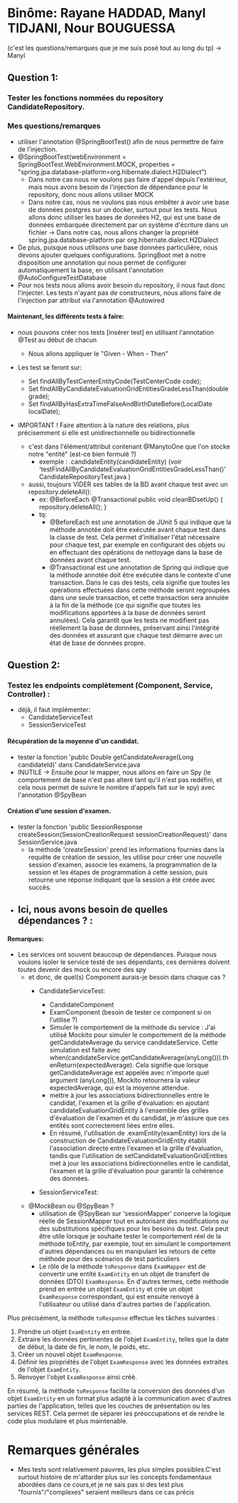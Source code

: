 # Binôme: Rayane HADDAD, Manyl TIDJANI, Nour BOUGUESSA

(c'est les questions/remarques que je me suis posé tout au long du tp) -> Manyl

## Question 1:
### Tester les fonctions nommées du repository CandidateRepository.

### Mes questions/remarques
- utiliser l'annotation @SpringBootTest() afin de nous permettre de faire de l'injection.
- @SpringBootTest(webEnvironment = SpringBootTest.WebEnvironment.MOCK, properties = "spring.jpa.database-platform=org.hibernate.dialect.H2Dialect")
  - Dans notre cas nous ne voulons pas faire d'appel depuis l'extérieur, mais nous avons besoin de l'injection de dépendance pour le repository, donc nous allons utiliser MOCK
  - Dans notre cas, nous ne voulons pas nous embêter à avoir une base de données postgres sur un docker, surtout pour les tests. Nous allons donc utiliser les bases de données H2, qui est une base de données embarquée directement par un système d'écriture dans un fichier → Dans notre cas, nous allons changer la propriété spring.jpa.database-platform par org.hibernate.dialect.H2Dialect
- De plus, puisque nous utilisons une base données particulière, nous devons ajouter quelques configurations. SpringBoot met à notre disposition une annotation qui nous permet de configurer automatiquement la base, en utilisant l'annotation @AutoConfigureTestDatabase
- Pour nos tests nous allons avoir besoin du repository, il nous faut donc l'injecter. Les tests n'ayant pas de constructeurs, nous allons faire de l'injection par attribut via l'annotation @Autowired

#### Maintenant, les différents tests à faire:
- nous pouvons créer nos tests [insérer test] en utilisant l'annotation @Test au début de chacun
  - Nous allons appliquer le "Given - When - Then"
- Les test se feront sur:
  - Set<CandidateEntity> findAllByTestCenterEntityCode(TestCenterCode code);
  - Set<CandidateEntity> findAllByCandidateEvaluationGridEntitiesGradeLessThan(double grade);
  - Set<CandidateEntity> findAllByHasExtraTimeFalseAndBirthDateBefore(LocalDate localDate);

- IMPORTANT ! Faire attention à la nature des relations, plus précisemment si elle est unidirectionnelle ou bidirectionnelle
  - c'est dans l'élément/attribut contenant @ManytoOne que l'on stocke notre "entité" (est-ce bien formulé ?)
    - exemple : .candidateEntity(candidateEntity) (voir 'testFindAllByCandidateEvaluationGridEntitiesGradeLessThan()' CandidateRepositoryTest.java )
  - aussi, toujours VIDER ses tables de la BD avant chaque test avec un repository.deleteAll():
    - ex: 
      @BeforeEach
      @Transactional
      public void cleanBDsetUp() {
        repository.deleteAll();
      }
    - tq: 
      - @BeforeEach est une annotation de JUnit 5 qui indique que la méthode annotée doit être exécutée avant chaque test dans la classe de test. Cela permet d'initialiser l'état nécessaire pour chaque test, par exemple en configurant des objets ou en effectuant des opérations de nettoyage dans la base de données avant chaque test.
      - @Transactional est une annotation de Spring qui indique que la méthode annotée doit être exécutée dans le contexte d'une transaction. Dans le cas des tests, cela signifie que toutes les opérations effectuées dans cette méthode seront regroupées dans une seule transaction, et cette transaction sera annulée à la fin de la méthode (ce qui signifie que toutes les modifications apportées à la base de données seront annulées). Cela garantit que les tests ne modifient pas réellement la base de données, préservant ainsi l'intégrité des données et assurant que chaque test démarre avec un état de base de données propre.

## Question 2: 

### Testez les endpoints complètement (Component, Service, Controller) :

- déjà, il faut implémenter:
  - CandidateServiceTest
  - SessionServiceTest

#### Récupération de la moyenne d'un candidat.
- tester la fonction 'public Double getCandidateAverage(Long candidateId)' dans CandidateService.java
- INUTILE -> Ensuite pour le mapper, nous allons en faire un Spy (le comportement de base n'est pas alteré tant qu'il n'est pas redéfini, et cela nous permet de suivre le nombre d'appels fait sur le spy) avec l'annotation @SpyBean

#### Création d'une session d'examen.
 - tester la fonction 'public SessionResponse createSession(SessionCreationRequest sessionCreationRequest)' dans SessionService.java
   -  la méthode 'createSession' prend les informations fournies dans la requête de création de session, les utilise pour créer une nouvelle session d'examen, associe les examens, la programmation de la session et les étapes de programmation à cette session, puis retourne une réponse indiquant que la session a été créée avec succès.
 - Ici, nous avons besoin de quelles dépendances ? : 
   - 

#### Remarques: 
- Les services ont souvent beaucoup de dépendances. Puisque nous voulons isoler le service testé de ses dépendants, ces dernières doivent toutes devenir des mock ou encore des spy
  - et donc, de quel(s) Component aurais-je besoin dans chaque cas ?
    - CandidateServiceTest:
      - CandidateComponent 
      - ExamComponent (besoin de tester ce component si on l'utilise ?)
      - Simuler le comportement de la méthode du service : J'ai utilisé Mockito pour simuler le comportement de la méthode getCandidateAverage du service candidateService. Cette simulation est faite avec when(candidateService.getCandidateAverage(anyLong())).thenReturn(expectedAverage). Cela signifie que lorsque getCandidateAverage est appelée avec n'importe quel argument (anyLong()), Mockito retournera la valeur expectedAverage, qui est la moyenne attendue.
      - mettre à jour les associations bidirectionnelles entre le candidat, l'examen et la grille d'évaluation: en ajoutant candidateEvaluationGridEntity à l'ensemble des grilles d'évaluation de l'examen et du candidat, je m'assure que ces entités sont correctement liées entre elles.
      - En résumé, l'utilisation de .examEntity(examEntity) lors de la construction de CandidateEvaluationGridEntity établit l'association directe entre l'examen et la grille d'évaluation, tandis que l'utilisation de setCandidateEvaluationGridEntities met à jour les associations bidirectionnelles entre le candidat, l'examen et la grille d'évaluation pour garantir la cohérence des données.

    - SessionServiceTest:
  - @MockBean ou @SpyBean ?
    - utilisation de @SpyBean sur 'sessionMapper' conserve la logique réelle de SessionMapper tout en autorisant des modifications ou des substitutions spécifiques pour les besoins du test. Cela peut être utile lorsque je souhaite tester le comportement réel de la méthode toEntity, par exemple, tout en simulant le comportement d'autres dépendances ou en manipulant les retours de cette méthode pour des scénarios de test particuliers
    - Le rôle de la méthode `toResponse` dans `ExamMapper` est de convertir une entité `ExamEntity` en un objet de transfert de données (DTO) `ExamResponse`. En d'autres termes, cette méthode prend en entrée un objet `ExamEntity` et crée un objet `ExamResponse` correspondant, qui est ensuite renvoyé à l'utilisateur ou utilisé dans d'autres parties de l'application.

Plus précisément, la méthode `toResponse` effectue les tâches suivantes :

1. Prendre un objet `ExamEntity` en entrée.
2. Extraire les données pertinentes de l'objet `ExamEntity`, telles que la date de début, la date de fin, le nom, le poids, etc.
3. Créer un nouvel objet `ExamResponse`.
4. Définir les propriétés de l'objet `ExamResponse` avec les données extraites de l'objet `ExamEntity`.
5. Renvoyer l'objet `ExamResponse` ainsi créé.

En résumé, la méthode `toResponse` facilite la conversion des données d'un objet `ExamEntity` en un format plus adapté à la communication avec d'autres parties de l'application, telles que les couches de présentation ou les services REST. Cela permet de séparer les préoccupations et de rendre le code plus modulaire et plus maintenable.

# Remarques générales
- Mes tests sont relativement pauvres, les plus simples possibles.C'est surtout histoire de m'attarder plus sur les concepts fondamentaux abordées dans ce cours,et je ne sais pas si des test plus "fournis"/"complexes" seraient meilleurs dans ce cas précis